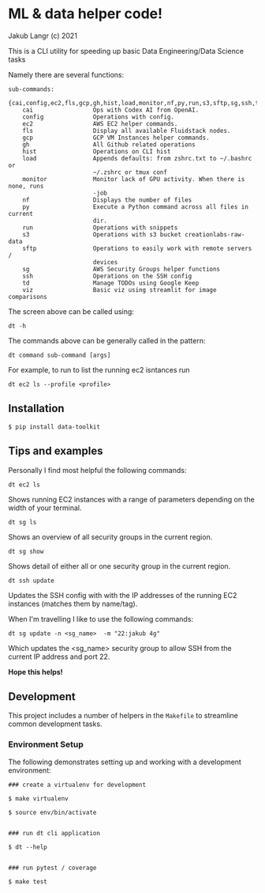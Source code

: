 # ML & data helper code!
Jakub Langr (c) 2021

This is a CLI utility for speeding up basic Data Engineering/Data Science tasks

Namely there are several functions: 
```
sub-commands:
  {cai,config,ec2,fls,gcp,gh,hist,load,monitor,nf,py,run,s3,sftp,sg,ssh,td,viz}
    cai                 Ops with Codex AI from OpenAI.
    config              Operations with config.
    ec2                 AWS EC2 helper commands.
    fls                 Display all available Fluidstack nodes.
    gcp                 GCP VM Instances helper commands.
    gh                  All Github related operations
    hist                Operations on CLI hist
    load                Appends defaults: from zshrc.txt to ~/.bashrc or
                        ~/.zshrc or tmux conf
    monitor             Monitor lack of GPU activity. When there is none, runs
                        -job
    nf                  Displays the number of files
    py                  Execute a Python command across all files in current
                        dir.
    run                 Operations with snippets
    s3                  Operations with s3 bucket creationlabs-raw-data
    sftp                Operations to easily work with remote servers /
                        devices
    sg                  AWS Security Groups helper functions
    ssh                 Operations on the SSH config
    td                  Manage TODOs using Google Keep
    viz                 Basic viz using streamlit for image comparisons

```
The screen above can be called using:
```
dt -h
```

The commands above can be generally called in the pattern:
```
dt command sub-command [args]
``` 

For example, to run to list the running ec2 isntances run 

```
dt ec2 ls --profile <profile>
```

## Installation

```
$ pip install data-toolkit
```

## Tips and examples

Personally I find most helpful the following commands:
```
dt ec2 ls
```
Shows running EC2 instances with a range of parameters depending on the width of your terminal.
```
dt sg ls
```
Shows an overview of all security groups in the current region.
```
dt sg show
```
Shows detail of either all or one security group in the current region.
```
dt ssh update
```
Updates the SSH config with with the IP addresses of the running EC2 instances (matches them by name/tag).

When I'm travelling I like to use the following commands:
```
dt sg update -n <sg_name>  -m "22:jakub 4g"
```
Which updates the <sg_name> security group to allow SSH from the current IP address and port 22.

**Hope this helps!**
## Development

This project includes a number of helpers in the `Makefile` to streamline common development tasks.

### Environment Setup

The following demonstrates setting up and working with a development environment:

```
### create a virtualenv for development

$ make virtualenv

$ source env/bin/activate


### run dt cli application

$ dt --help


### run pytest / coverage

$ make test
```